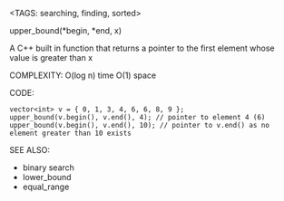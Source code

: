 <TAGS: searching, finding, sorted>

upper_bound(*begin, *end, x)

A C++ built in function that returns a pointer to the first element whose value is greater than x

COMPLEXITY:
O(log n) time
O(1) space

CODE:
```
vector<int> v = { 0, 1, 3, 4, 6, 6, 8, 9 };
upper_bound(v.begin(), v.end(), 4); // pointer to element 4 (6)
upper_bound(v.begin(), v.end(), 10); // pointer to v.end() as no element greater than 10 exists
```

SEE ALSO:
- binary search
- lower_bound
- equal_range